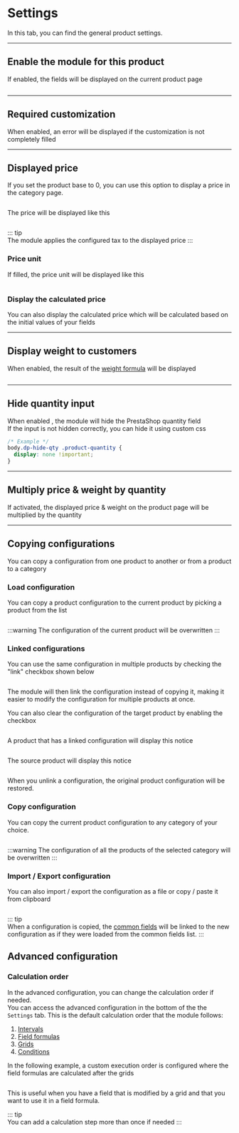 # Settings

In this tab, you can find the general product settings.  
<img srcset="/dynamicproduct/images/module-interface.jpg 2x" class="border">

---

## Enable the module for this product

If enabled, the fields will be displayed on the current product page

<img srcset="/dynamicproduct/images/enable-option.jpg 2x" class="border">

---

## Required customization

When enabled, an error will be displayed if the customization is not completely filled

---

## Displayed price

If you set the product base to 0, you can use this option to display a price in the category page.

<img srcset="/dynamicproduct/images/display-price-config.jpg 2x" class="border">

The price will be displayed like this

<img srcset="/dynamicproduct/images/display-price.jpg 2x">

::: tip  
The module applies the configured tax to the displayed price
:::

### Price unit

If filled, the price unit will be displayed like this

<img srcset="/dynamicproduct/images/price-unit.jpg 2x">

### Display the calculated price

You can also display the calculated price which will be calculated based on the initial values of
your fields

---

## Display weight to customers

When enabled, the result of
the [weight formula](/dynamicproduct/product-config/08-formulas.md#weight-formula) will be displayed

<img srcset="/dynamicproduct/images/display-weight.jpg 2x" class="border padding">

---

## Hide quantity input

When enabled , the module will hide the PrestaShop quantity field  
If the input is not hidden correctly, you can hide it using custom css

```css
/* Example */
body.dp-hide-qty .product-quantity {
  display: none !important;
}
```

---

## Multiply price & weight by quantity

If activated, the displayed price & weight on the product page will be multiplied by the quantity


---

## Copying configurations

You can copy a configuration from one product to another or from a product to a category

### Load configuration

You can copy a product configuration to the current product by picking a product from the list

<img srcset="/dynamicproduct/images/load-config.jpg 2x" class="border padding">

:::warning The configuration of the current product will be overwritten
:::

### Linked configurations

You can use the same configuration in multiple products by checking the "link" checkbox shown below

<img srcset="/dynamicproduct/images/link-configuration.jpg 2x" class="border padding">

The module will then link the configuration instead of copying it, making it easier to modify the
configuration for multiple products at once.

You can also clear the configuration of the target product by enabling the checkbox

<img srcset="/dynamicproduct/images/clear-config.jpg 2x" class="border padding">

A product that has a linked configuration will display this notice

<img srcset="/dynamicproduct/images/linked-config-target.jpg 2x">

The source product will display this notice

<img srcset="/dynamicproduct/images/linked-config-source.jpg 2x">

When you unlink a configuration, the original product configuration will be restored.

### Copy configuration

You can copy the current product configuration to any category of your choice.

<img srcset="/dynamicproduct/images/copy-config.jpg 2x" class="border padding">

:::warning The configuration of all the products of the selected category will be overwritten
:::

### Import / Export configuration

You can also import / export the configuration as a file or copy / paste it from clipboard

<img srcset="/dynamicproduct/images/import-export.jpg 2x" class="border padding">

::: tip  
When a configuration is copied,
the [common fields](/dynamicproduct/product-config/07-fields.md#common-field) will be linked to the
new configuration as if they were loaded from the common fields list.
:::

## Advanced configuration

### Calculation order

In the advanced configuration, you can change the calculation order if needed.  
You can access the advanced configuration in the bottom of the the `Settings` tab. This is the
default calculation order that the module follows:

1. [Intervals](/dynamicproduct/product-config/12-intervals.md)
2. [Field formulas](/dynamicproduct/product-config/10-field-formulas.md)
3. [Grids](/dynamicproduct/product-config/13-grids.md)
4. [Conditions](/dynamicproduct/product-config/09-conditions.md)

In the following example, a custom execution order is configured where the field formulas are
calculated after the grids

<img srcset="/dynamicproduct/images/exec-order.jpg 2x" class="padding border">

This is useful when you have a field that is modified by a grid and that you want to use it in a
field formula.

::: tip  
You can add a calculation step more than once if needed
:::
